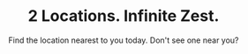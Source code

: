 ---
parent_zuid: 0
sort: 2
_item_zuid: 7-8443e4-x33jgm
_version_zuid: 9-6b1c236-htnb97
_version: 4
_lang: 1
_created_at: 2018-07-23 22:01:26
_created_by_user_zuid: 5-44ccc74-0b1k3n0b1
_meta_link_text: Locations
_meta_title: Locations
_meta_description: These are locations
_meta_keywords: null
created_at: 2018-07-23 22:01:28
updated_at: 2018-08-13 22:52:05
deleted_at: null
title: 2 Locations. Infinite Zest.
subtitle: Find the location nearest to you today. Don't see one near you? 
zuid: 18-6b1c238-1xb4n2
item_zuid: 7-8443e4-x33jgm
version_zuid: 9-6b1c236-htnb97
version_num: 4
publish_at: 2018-07-23 22:01:27
take_offline_at: null
published_by_user_zuid: 5-44ccc74-0b1k3n0b1
---